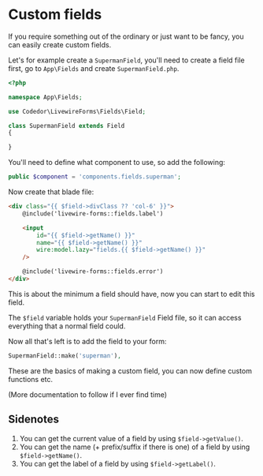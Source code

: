 # Custom fields

If you require something out of the ordinary or just want to be fancy, you can easily create custom fields.

Let's for example create a `SupermanField`, you'll need to create a field file first, go to `App\Fields` and create `SupermanField.php`.

```php
<?php

namespace App\Fields;

use Codedor\LivewireForms\Fields\Field;

class SupermanField extends Field
{

}
```

You'll need to define what component to use, so add the following:

```php
public $component = 'components.fields.superman';
```

Now create that blade file:

```html
<div class="{{ $field->divClass ?? 'col-6' }}">
    @include('livewire-forms::fields.label')

    <input
        id="{{ $field->getName() }}"
        name="{{ $field->getName() }}"
        wire:model.lazy="fields.{{ $field->getName() }}"
    />

    @include('livewire-forms::fields.error')
</div>
```

This is about the minimum a field should have, now you can start to edit this field.

The `$field` variable holds your `SupermanField` Field file, so it can access everything that a normal field could.

Now all that's left is to add the field to your form:

```php
SupermanField::make('superman'),
```

These are the basics of making a custom field, you can now define custom functions etc.

(More documentation to follow if I ever find time)

## Sidenotes

1. You can get the current value of a field by using `$field->getValue()`.
2. You can get the name (+ prefix/suffix if there is one) of a field by using `$field->getName()`.
3. You can get the label of a field by using `$field->getLabel()`.
